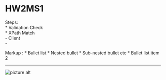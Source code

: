 HW2MS1
======

Steps:  
	* Validation Check  
	* XPath Match  
	- Client  
	-

Markup : * Bullet list
           * Nested bullet
            * Sub-nested bullet etc
          * Bullet list item 2

- - - -
![picture alt](http://www.brightlightpictures.com/assets/images/portfolio/thethaw_header.jpg "Title is optional")
